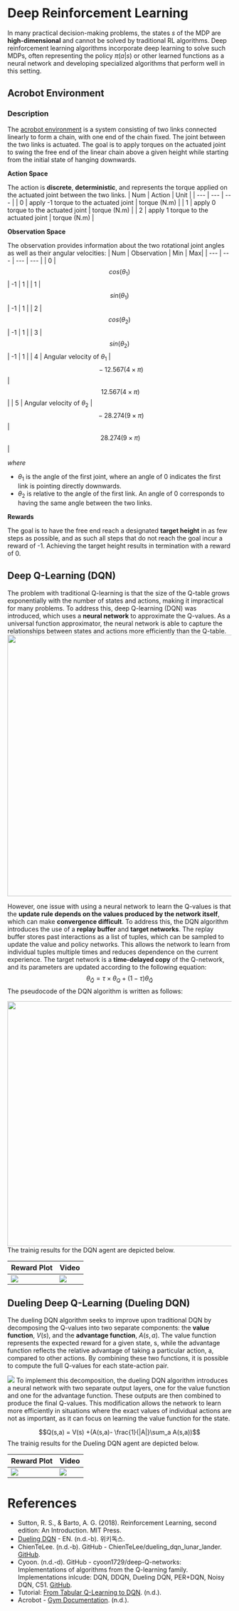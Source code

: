 # Deep Reinforcement Learning
In many practical decision-making problems, the states $s$ of the MDP are **high-dimensional** and cannot be solved by traditional RL algorithms. Deep reinforcement learning algorithms incorporate deep learning to solve such MDPs, often representing the policy $\pi(a|s)$ or other learned functions as a neural network and developing specialized algorithms that perform well in this setting.
## Acrobot Environment
### Description
The [acrobot environment](https://www.gymlibrary.dev/environments/classic_control/acrobot/) is a system consisting of two links connected linearly to form a chain, with one end of the chain fixed. The joint between the two links is actuated. The goal is to apply torques on the actuated joint to swing the free end of the linear chain above a given height while starting from the initial state of hanging downwards.

**Action Space**

The action is **discrete**, **deterministic**, and represents the torque applied on the actuated joint between the two links.
| Num | Action | Unit |
| --- | --- | --- |
| 0 | apply -1 torque to the actuated joint | torque (N.m) |
| 1 | apply 0 torque to the actuated joint | torque (N.m) |
| 2 | apply 1 torque to the actuated joint | torque (N.m) |

**Observation Space**

The observation provides information about the two rotational joint angles as well as their angular velocities:
| Num | Observation | Min | Max|
| --- | --- | --- | --- |
| 0 | $$cos(\theta_1)$$ | -1 | 1 |
| 1 | $$sin(\theta_1)$$ | -1 | 1 |
| 2 | $$cos(\theta_2)$$ | -1 | 1 |
| 3 | $$sin(\theta_2)$$ | -1 | 1 |
| 4 | Angular velocity of $\theta_1$ | $$~ -12.567(4 \times \pi)$$ | $$~ 12.567(4 \times \pi)$$ |
| 5 | Angular velocity of $\theta_2$ | $$~ -28.274 (9 \times \pi)$$ | $$~ 28.274 (9 \times \pi)$$ |

_where_
* $\theta_1$ is the angle of the first joint, where an angle of 0 indicates the first link is pointing directly downwards.
* $\theta_2$ is relative to the angle of the first link. An angle of 0 corresponds to having the same angle between the two links.

**Rewards**

The goal is to have the free end reach a designated **target height** in as few steps as possible, and as such all steps that do not reach the goal incur a reward of -1. Achieving the target height results in termination with a reward of 0.
## Deep Q-Learning (DQN)
The problem with traditional Q-learning is that the size of the Q-table grows exponentially with the number of states and actions, making it impractical for many problems. To address this, deep Q-learning (DQN) was introduced, which uses a **neural network** to approximate the Q-values. As a universal function approximator, the neural network is able to capture the relationships between states and actions more efficiently than the Q-table.
<img src="/readme_images/DQL.png" width="1293" height="586">

However, one issue with using a neural network to learn the Q-values is that the **update rule depends on the values produced by the network itself**, which can make **convergence difficult**. To address this, the DQN algorithm introduces the use of a **replay buffer** and **target networks**. The replay buffer stores past interactions as a list of tuples, which can be sampled to update the value and policy networks. This allows the network to learn from individual tuples multiple times and reduces dependence on the current experience. The target network is a **time-delayed copy** of the Q-network, and its parameters are updated according to the following equation:
$$\theta_\hat{Q} = \tau \times \theta_Q + (1-\tau)\theta_\hat{Q}$$
The pseudocode of the DQN algorithm is written as follows:

<img src="/readme_images/DQN_pseudocode.png" width="549" height="549">
The trainig results for the DQN agent are depicted below.

| Reward Plot | Video |
| --- | --- |
| <img src="/readme_images/DQN_r.png"> | <img src="/readme_images/DQN.gif"> |
## Dueling Deep Q-Learning (Dueling DQN)
The dueling DQN algorithm seeks to improve upon traditional DQN by decomposing the Q-values into two separate components: the **value function**, $V(s)$, and the **advantage function**, $A(s,a)$. The value function represents the expected reward for a given state, s, while the advantage function reflects the relative advantage of taking a particular action, a, compared to other actions. By combining these two functions, it is possible to compute the full Q-values for each state-action pair.

<img src="/readme_images/Duel_arch.png">
To implement this decomposition, the dueling DQN algorithm introduces a neural network with two separate output layers, one for the value function and one for the advantage function. These outputs are then combined to produce the final Q-values. This modification allows the network to learn more efficiently in situations where the exact values of individual actions are not as important, as it can focus on learning the value function for the state.

$$Q(s,a) = V(s) +(A(s,a)- \frac{1}{|A|}\sum_a A(s,a))$$
The trainig results for the Dueling DQN agent are depicted below.

| Reward Plot | Video |
| --- | --- |
| <img src="/readme_images/Duel_r.png"> | <img src="/readme_images/Dueling-DQN.gif"> |
# References
* Sutton, R. S., & Barto, A. G. (2018). Reinforcement Learning, second edition: An Introduction. MIT Press.
* [Dueling DQN](https://wikidocs.net/174647) - EN. (n.d.-b). 위키독스.
* ChienTeLee. (n.d.-b). GitHub - ChienTeLee/dueling_dqn_lunar_lander. [GitHub](https://github.com/ChienTeLee/dueling_dqn_lunar_lander).
* Cyoon. (n.d.-d). GitHub - cyoon1729/deep-Q-networks: Implementations of algorithms from the Q-learning family. Implementations inlcude: DQN, DDQN, Dueling DQN, PER+DQN, Noisy DQN, C51. [GitHub](https://github.com/cyoon1729/deep-Q-networks).
* Tutorial: [From Tabular Q-Learning to DQN](https://araffin.github.io/slides/dqn-tutorial/). (n.d.).
* Acrobot - [Gym Documentation](https://www.gymlibrary.dev/environments/classic_control/acrobot/). (n.d.).
